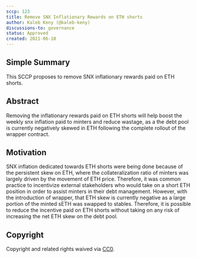 ```yaml
---
sccp: 123
title: Remove SNX Inflationary Rewards on ETH shorts
author: Kaleb Keny (@kaleb-keny)
discussions-to: governance
status: Approved
created: 2021-06-10
---
```


<!--You can leave these HTML comments in your merged SCCP and delete the visible duplicate text guides, they will not appear and may be helpful to refer to if you edit it again. This is the suggested template for new SCCPs. Note that an SCCP number will be assigned by an editor. When opening a pull request to submit your SCCP, please use an abbreviated title in the filename, `sccp-draft_title_abbrev.md`. The title should be 44 characters or less.-->

## Simple Summary

<!--"If you can't explain it simply, you don't understand it well enough." Provide a simplified and layman-accessible explanation of the SCCP.-->

This SCCP proposes to remove SNX inflationary rewards paid on ETH shorts.

## Abstract

<!--A short (~200 word) description of the variable change proposed.-->

Removing the inflationary rewards paid on ETH shorts will help boost the weekly snx inflation paid to minters and reduce wastage, as a the debt pool is currently negatively skewed in ETH following the complete rollout of the wrapper contract.

## Motivation

<!--The motivation is critical for SCCPs that want to update variables within Synthetix. It should clearly explain why the existing variable is not incentive aligned. SCCP submissions without sufficient motivation may be rejected outright.-->

SNX inflation dedicated towards ETH shorts were being done because of the persistent skew on ETH, where the collateralization ratio of minters was largely driven by the movement of ETH price. Therefore, it was common practice to incentivize external stakeholders who would take on a short ETH position  in order to assist minters in their debt management. However, with the introduction of wrapper, that ETH skew is currently  negative as a large portion of the minted sETH was swapped to stables. Therefore, it is possible to reduce the incentive paid on ETH shorts without taking on any risk of increasing the net ETH skew on the debt pool.

## Copyright

Copyright and related rights waived via [CC0](https://creativecommons.org/publicdomain/zero/1.0/).
